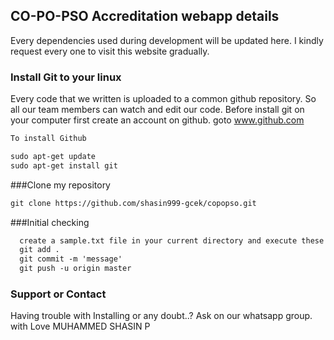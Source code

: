 ## CO-PO-PSO Accreditation webapp details

Every dependencies used during development will be updated here. I kindly request every one to visit this website gradually.

### Install Git to your linux

Every code that we written is uploaded to a common github repository. So all our team members can watch and edit our code.
Before install git on your computer first create an account on github.
goto www.github.com
```markdown
To install Github

sudo apt-get update
sudo apt-get install git
```
###Clone my repository
```markdown
git clone https://github.com/shasin999-gcek/copopso.git
``` 
###Initial checking

```markdown
  create a sample.txt file in your current directory and execute these commands
  git add .
  git commit -m 'message'
  git push -u origin master
 ``` 

### Support or Contact

Having trouble with Installing or any doubt..?
Ask on our whatsapp group.
with Love MUHAMMED SHASIN P
